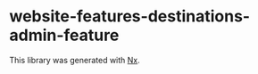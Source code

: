 # website-features-destinations-admin-feature

This library was generated with [Nx](https://nx.dev).
